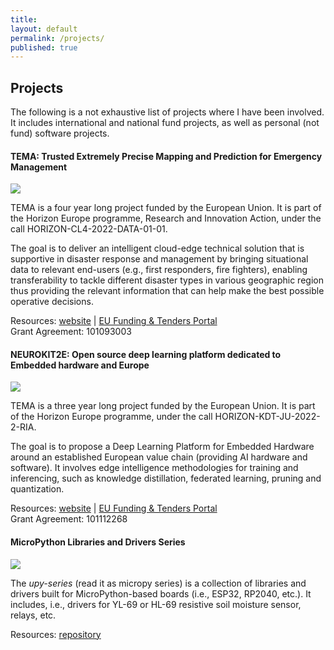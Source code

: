 ```yaml
---
title:
layout: default
permalink: /projects/
published: true
---
```


## Projects
The following is a not exhaustive list of projects where I have been involved. It includes international and national fund projects, as well as personal (not fund) software projects.

#### TEMA: Trusted Extremely Precise Mapping and Prediction for Emergency Management
<img src="https://img.shields.io/badge/project-european-green">

TEMA is a four year long project funded by the European Union. It is part of the Horizon Europe programme, Research and Innovation Action, under the call HORIZON-CL4-2022-DATA-01-01.

The goal is to deliver an intelligent cloud-edge technical solution that is supportive in disaster response and management by bringing situational data to relevant end-users (e.g., first responders, fire fighters), enabling transferability to tackle different disaster types in various geographic region thus providing the relevant information that can help make the best possible operative decisions.

Resources: <a href="https://tema-project.eu">website</a> | <a href="https://ec.europa.eu/info/funding-tenders/opportunities/portal/screen/opportunities/projects-details/43108390/101093003/HORIZON">EU Funding & Tenders Portal</a><br>
Grant Agreement: 101093003

#### NEUROKIT2E: Open source deep learning platform dedicated to Embedded hardware and Europe
<img src="https://img.shields.io/badge/project-european-green">

TEMA is a three year long project funded by the European Union. It is part of the Horizon Europe programme, under the call HORIZON-KDT-JU-2022-2-RIA.

The goal is to propose a Deep Learning Platform for Embedded Hardware around an established European value chain (providing AI hardware and software). It involves edge intelligence methodologies for training and inferencing, such as knowledge distillation, federated learning, pruning and quantization.

Resources: <a href="https://www.neurokit2e.eu">website</a> | <a href="https://ec.europa.eu/info/funding-tenders/opportunities/portal/screen/how-to-participate/org-details/894232331/project/101112268/program/43108390/details">EU Funding & Tenders Portal</a><br> 
Grant Agreement: 101112268

#### MicroPython Libraries and Drivers Series
<img src="https://img.shields.io/badge/project-independent-green">

The *upy-series* (read it as micropy series) is a collection of libraries and drivers built for MicroPython-based boards (i.e., ESP32, RP2040, etc.). It includes, i.e., drivers for YL-69 or HL-69 resistive soil moisture sensor, relays, etc.

Resources: <a href="https://github.com/lcarnevale/upy-series">repository</a>